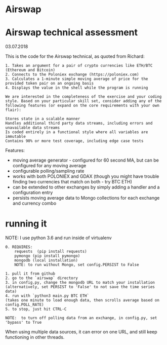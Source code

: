 # Airswap
# Airswap technical assessment

03.07.2018

This is the code for the Airswap technical, as quoted from Richard:
```
1. Takes an argument for a pair of crypto currencies like ETH/BTC (Ethereum and Bitcoin) 
2. Connects to the Poloniex exchange (https://poloniex.com) 
3. Calculates a 1-minute simple moving average of price for the provided token pair on an ongoing basis 
4. Displays the value in the shell while the program is running

We are interested in the completeness of the exercise and your coding style. Based on your particular skill set, consider adding any of the following features (or expand on the core requirements with your own flair):

Stores state in a scalable manner
Handles additional third party data streams, including errors and unavailable data streams
Is coded entirely in a functional style where all variables are immutable
Contains 90% or more test coverage, including edge case tests
```

Features:
+ moving average generator - configured for 60 second MA, but can be configured for any moving average
+ configurable polling/sampling rate
+ works with both POLONIEX and GDAX  (though you might have trouble finding two currencies that match on both - try BTC ETH)
+ can be extended to other exchanges by simply adding a handler and a configuration entry
+ persists moving average data to Mongo collections for each exchange and currency combo

# running it
NOTE: I use python 3.6 and run inside of virtualenv
```
0. REQUIRES: 
    requests  (pip install requests)
    pymongo (pip install pymongo)
    mongodb (local installation) 
    NOTE: to run without Mongo, set config.PERSIST to False
    
1. pull it from github 
2. go to the `airswap` directory
3. in config.py, change the mongodb URL to match your installation
(alternatively, set PERSIST to 'False' to not save the time series data)
4. run with `python3 main.py BTC ETH`
(takes one minute to load enough data, then scrolls average based on config.POLL_RATE)
5. to stop, just hit CTRL-C

NOTE:  to turn off polling data from an exchange, in config.py, set 'bypass' to True
```
When using multiple data sources, it can error on one URL, and still keep functioning in other threads.

    


